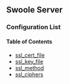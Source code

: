 ## Swoole Server

### Configuration List

#### Table of Contents

- [ssl_cert_file](/modules/swoole-server/configuration/ssl_cert_file.md)
- [ssl_key_file](/modules/swoole-server/configuration/ssl_key_file.md)
- [ssl_method](/modules/swoole-server/configuration/ssl_method.md)
- [ssl_ciphers](/modules/swoole-server/configuration/ssl_ciphers.md)
